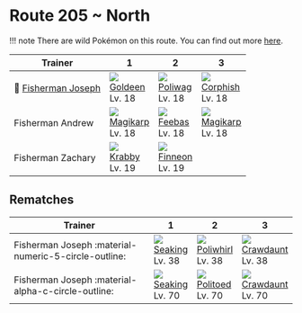 # Route 205 ~ North

!!! note
    There are wild Pokémon on this route. You can find out more [here](../../wild_pokemon/route_205__north/).


Trainer                                 | 1                                | 2                               | 3
---                                     | ---                              | ---                             | ---
:repeat: [Fisherman Joseph](#rematches) | ![][118]<br>[Goldeen]<br>Lv. 18  | ![][060]<br>[Poliwag]<br>Lv. 18 | ![][341]<br>[Corphish]<br>Lv. 18
Fisherman Andrew                        | ![][129]<br>[Magikarp]<br>Lv. 18 | ![][349]<br>[Feebas]<br>Lv. 18  | ![][129]<br>[Magikarp]<br>Lv. 18
Fisherman Zachary                       | ![][098]<br>[Krabby]<br>Lv. 19   | ![][456]<br>[Finneon]<br>Lv. 19 | &nbsp;

## Rematches

Trainer                                              | 1                               | 2                                 | 3
---                                                  | ---                             | ---                               | ---
Fisherman Joseph :material-numeric-5-circle-outline: | ![][119]<br>[Seaking]<br>Lv. 38 | ![][061]<br>[Poliwhirl]<br>Lv. 38 | ![][342]<br>[Crawdaunt]<br>Lv. 38
Fisherman Joseph :material-alpha-c-circle-outline:   | ![][119]<br>[Seaking]<br>Lv. 70 | ![][186]<br>[Politoed]<br>Lv. 70  | ![][342]<br>[Crawdaunt]<br>Lv. 70

[Poliwag]: ../../pokemons/060/
[Poliwhirl]: ../../pokemons/061/
[Krabby]: ../../pokemons/098/
[Goldeen]: ../../pokemons/118/
[Seaking]: ../../pokemons/119/
[Magikarp]: ../../pokemons/129/
[Politoed]: ../../pokemons/186/
[Corphish]: ../../pokemons/341/
[Crawdaunt]: ../../pokemons/342/
[Feebas]: ../../pokemons/349/
[Finneon]: ../../pokemons/456/
[060]: ../img/pokemon/060.png
[061]: ../img/pokemon/061.png
[098]: ../img/pokemon/098.png
[118]: ../img/pokemon/118.png
[119]: ../img/pokemon/119.png
[129]: ../img/pokemon/129.png
[186]: ../img/pokemon/186.png
[341]: ../img/pokemon/341.png
[342]: ../img/pokemon/342.png
[349]: ../img/pokemon/349.png
[456]: ../img/pokemon/456.png
